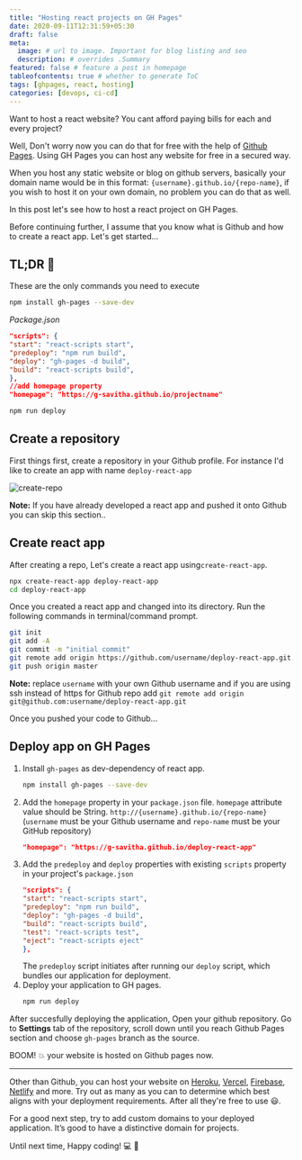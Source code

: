 ```yaml
---
title: "Hosting react projects on GH Pages"
date: 2020-09-11T12:31:59+05:30
draft: false
meta:
  image: # url to image. Important for blog listing and seo
  description: # overrides .Summary
featured: false # feature a post in homepage
tableofcontents: true # whether to generate ToC
tags: [ghpages, react, hosting]
categories: [devops, ci-cd]
---
```


<!--  Start Typing... -->

Want to host a react website? You cant afford paying bills for each and every project?

Well, Don't worry now you can do that for free with the help of [Github Pages](https://pages.github.com/). Using GH Pages you can host any website for free in a secured way.

When you host any static website or blog on github servers, basically your domain name would be in this format: `{username}.github.io/{repo-name}`, if you wish to host it on your own domain, no problem you can do that as well.

In this post let's see how to host a react project on GH Pages.

Before continuing further, I assume that you know what is Github and how to create a react app. Let's get started...

## TL;DR :rocket:

These are the only commands you need to execute

```sh
npm install gh-pages --save-dev
```

_Package.json_

```json
"scripts": {
"start": "react-scripts start",
"predeploy": "npm run build",
"deploy": "gh-pages -d build",
"build": "react-scripts build",
},
//add homepage property
"homepage": "https://g-savitha.github.io/projectname"
```

```sh
npm run deploy
```

## Create a repository

First things first, create a repository in your Github profile. For instance I'd like to create an app with name `deploy-react-app`

![create-repo](https://i.imgur.com/EVPrPjZ.png)

**Note:** If you have already developed a react app and pushed it onto Github you can skip this section..

## Create react app

After creating a repo, Let's create a react app using`create-react-app`.

```sh
npx create-react-app deploy-react-app
cd deploy-react-app
```

Once you created a react app and changed into its directory. Run the following commands in terminal/command prompt.

```sh
git init
git add -A
git commit -m "initial commit"
git remote add origin https://github.com/username/deploy-react-app.git
git push origin master
```

**Note:** replace `username` with your own Github username and if you are using ssh instead of https for Github repo add `git remote add origin git@github.com:username/deploy-react-app.git`

Once you pushed your code to Github...

## Deploy app on GH Pages

1. Install `gh-pages` as dev-dependency of react app.
   ```sh
   npm install gh-pages --save-dev
   ```
2. Add the `homepage` property in your `package.json` file. `homepage` attribute value should be String. `http://{username}.github.io/{repo-name}` (`username` must be your Github username and `repo-name` must be your GitHub repository)
   ```json
   "homepage": "https://g-savitha.github.io/deploy-react-app"
   ```
3. Add the `predeploy` and `deploy` properties with existing `scripts` property in your project's `package.json`
   ```json
   "scripts": {
   "start": "react-scripts start",
   "predeploy": "npm run build",
   "deploy": "gh-pages -d build",
   "build": "react-scripts build",
   "test": "react-scripts test",
   "eject": "react-scripts eject"
   },
   ```
   The `predeploy` script initiates after running our `deploy` script, which bundles our application for deployment.
4. Deploy your application to GH pages.
   ```sh
   npm run deploy
   ```

After succesfully deploying the application, Open your github repository. Go to **Settings** tab of the repository, scroll down until you reach Github Pages section and choose `gh-pages` branch as the source.

BOOM! :boom: your website is hosted on Github pages now.

---

Other than Github, you can host your website on [Heroku](), [Vercel](), [Firebase](), [Netlify]() and more. Try out as many as you can to determine which best aligns with your deployment requirements. After all they're free to use :smiley:.

For a good next step, try to add custom domains to your deployed application. It’s good to have a distinctive domain for projects.

Until next time, Happy coding! :computer: :tada:
